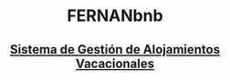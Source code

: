 <b><h1 align="center">FERNANbnb</h1></b>
<h2 align="center"><u>Sistema de Gestión de Alojamientos Vacacionales</u></h2>
